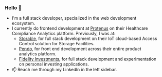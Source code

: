 ### Hello 👋

- I'm a full stack developer, specialized in the web development ecosystem.
- I currently do frontend development at [Protenus](https://www.protenus.com/) on their Healthcare Compliance Analytics platform.  Previously, I was at:
    - [Storable](https://www.storable.com/), for full stack development on their IoT cloud-based Access Control solution for Storage Facilities.
    - [Pendo](https://www.pendo.io/), for front end development across their entire product analytics platform.
    - [Fidelity Investments](https://www.fidelity.com/), for full stack development and experimentation on personal investing applications.
- 📫 Reach me through my LinkedIn in the left sidebar.
